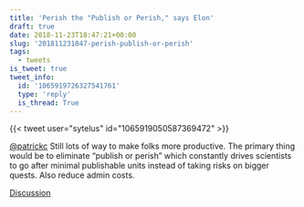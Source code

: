 ```yaml
---
title: 'Perish the "Publish or Perish," says Elon'
draft: true
date: 2018-11-23T18:47:21+00:00
slug: '201811231847-perish-publish-or-perish'
tags:
  - tweets
is_tweet: true
tweet_info:
  id: '1065919726327541761'
  type: 'reply'
  is_thread: True
---
```




{{< tweet user="sytelus" id="1065919050587369472" >}}

[@patrickc](https://x.com/patrickc) Still lots of way to make folks more productive. The primary thing would be to eliminate “publish or perish” which constantly drives scientists to go after minimal publishable units instead of taking risks on bigger quests. Also reduce admin costs.

[Discussion](https://x.com/sytelus/status/1065919726327541761)
